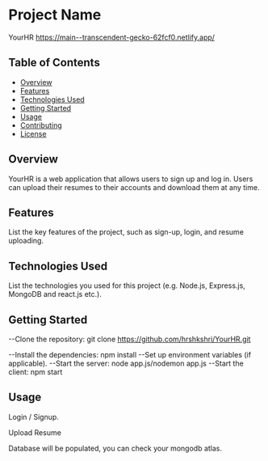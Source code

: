 # Project Name

YourHR
https://main--transcendent-gecko-62fcf0.netlify.app/
## Table of Contents

- [Overview](#overview)
- [Features](#features)
- [Technologies Used](#technologies-used)
- [Getting Started](#getting-started)
- [Usage](#usage)
- [Contributing](#contributing)
- [License](#license)

## Overview

YourHR is a web application that allows users to sign up and log in. Users can upload their resumes to their accounts and download them at any time.

## Features

List the key features of the project, such as sign-up, login, and resume uploading.

## Technologies Used

List the technologies you used for this project (e.g. Node.js, Express.js, MongoDB and react.js etc.).

## Getting Started

--Clone the repository: git clone https://github.com/hrshkshri/YourHR.git

--Install the dependencies: npm install
--Set up environment variables (if applicable).
--Start the server: node app.js/nodemon app.js
--Start the client: npm start
## Usage


Login / Signup.

Upload Resume

Database will be populated, you can check your mongodb atlas.

